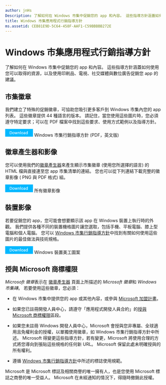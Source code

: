 ```yaml
---
author: jnHs
Description: 了解如何在 Windows 市集中促銷您的 app 和內容。 這些指導方針涵蓋如何使用您可以取得的資源，以及使用印刷品、電視、社交媒體與數位廣告促銷您 app 的建議。
title: Windows 市集應用程式行銷指導方針
ms.assetid: CEB81E9D-5C64-458F-AAF1-C59BBBBB272E
---
```


# Windows 市集應用程式行銷指導方針

了解如何在 Windows 市集中促銷您的 app 和內容。 這些指導方針涵蓋如何使用您可以取得的資源，以及使用印刷品、電視、社交媒體與數位廣告促銷您 app 的建議。

## 市集徽章

我們建立了特殊的促銷徽章，可協助您吸引更多客戶到 Windows 市集內您的 app 列表。 這些徽章提供 44 種語言的版本。 請記住，當您使用這些圖片時，您必須遵守特定要求；可以在 PDF 檔案中找到這些要求、使用方式範例以及指導方針。

[
            ![下載按鈕](images/downloadbutton.png)](http://go.microsoft.com/fwlink/p/?LinkId=529769) Windows 市集行銷指導方針 (PDF，英文版)

## 徽章產生器和影像

您可以使用我們的[徽章產生器](http://go.microsoft.com/fwlink/p/?LinkID=534236)來產生顯示市集徽章 (使用您所選擇的語言) 的 HTML 檔與直接連至您 app 市集清單的連結。 您也可以從下列連結下載完整的徽章影像 ( PNG 與 PDF 格式) 組。

[
            ![下載按鈕](images/downloadbutton.png)](http://go.microsoft.com/fwlink/p/?LinkId=529771) 所有徽章影像

## 裝置影像

若要促銷您的 app，您可能會想要顯示該 app 在 Windows 裝置上執行時的外觀。 我們提供各種不同的裝置機格圖片讓您選取，包括手機、平板電腦、膝上型電腦和個人電腦。 您可以 [Windows 市集行銷指導方針](http://go.microsoft.com/fwlink/p/?LinkId=529769)中找到有關如何使用這些圖片的最佳做法與技術規格。

[
            ![下載按鈕](images/downloadbutton.png)](https://go.microsoft.com/fwlink/p/?LinkId=533057) Windows 裝置美工圖案

## 授與 Microsoft 商標權限

*Microsoft 徽章*表示在 [徽章產生器](http://go.microsoft.com/fwlink/p/?LinkID=534236) 頁面上所描述的 *Microsoft 徽章*和 *Windows 市集磚*。 若要使用這些徽章，您必須：

-   在 Windows 市集中提供您的 app 或其他內容，或參與 [Microsoft 加盟計畫](http://go.microsoft.com/fwlink/p/?LinkId=624463)。

-   如果您已註冊開發人員中心，請遵守「應用程式開發人員合約」的[授與 Microsoft 商標權限](https://msdn.microsoft.com/library/windows/apps/hh694058.aspx#license_to_mark)區段。

-   如果您未註冊 Windows 開發人員中心，Microsoft 會授與您非專屬、全球適用且免權利金的授權，以單獨使用徽章，如 Windows 市集行銷指導方針中所述。 Microsoft 得變更這些指導方針，若有變更，Microsoft 將使用合理的方式將您導向到張貼這些規格的任何新 URL。 Microsoft 保留此處未明確授與的所有權利。

-   遵循 [Windows 市集行銷指導方針](http://go.microsoft.com/fwlink/p/?LinkId=529769)中所述的標誌使用規範。

Microsoft 是 Microsoft 標誌及相關商譽的唯一擁有人，也是您使用 Microsoft 標誌之商譽的唯一受益人。 Microsoft 在未經通知的情況下，得隨時撤銷此授權。

 

 






<!--HONumber=May16_HO2-->


